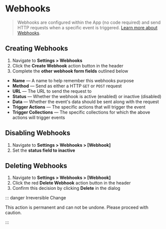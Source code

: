 # Webhooks

> Webhooks are configured within the App (no code required) and send HTTP requests when a specific event is triggered.
> [Learn more about Webhooks](https://en.wikipedia.org/wiki/Webhook).

## Creating Webhooks

1. Navigate to **Settings > Webhooks**
2. Click the **Create Webhook** action button in the header
3. Complete the **other webhook form fields** outlined below

- **Name** — A name to help remember this webhooks purpose
- **Method** — Send as either a HTTP `GET` or `POST` request
- **URL** — The URL to send the request to
- **Status** — Whether the webhook is active (enabled) or inactive (disabled)
- **Data** — Whether the event's data should be sent along with the request
- **Trigger Actions** — The specific actions that will trigger the event
- **Trigger Collections** — The specific collections for which the above actions will trigger events

## Disabling Webhooks

1. Navigate to **Settings > Webhooks > [Webhook]**
2. Set the **status field to inactive**

## Deleting Webhooks

1. Navigate to **Settings > Webhooks > [Webhook]**
2. Click the red **Delete Webhook** action button in the header
3. Confirm this decision by clicking **Delete** in the dialog

::: danger Irreversible Change

This action is permanent and can not be undone. Please proceed with caution.

:::
